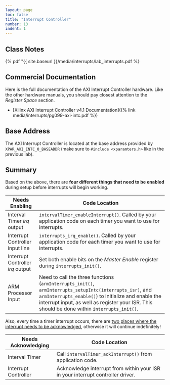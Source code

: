 ```yaml
---
layout: page
toc: false
title: "Interrupt Controller"
number: 13
indent: 1
---
```


## Class Notes

 {% pdf "{{ site.baseurl }}/media/interrupts/lab_interrupts.pdf %}


## Commercial Documentation

Here is the full documentation of the AXI Interrupt Controller hardware. Like the other hardware manuals, you should pay closest attention to the *Register Space* section.
  * [Xilinx AXI Interrupt Controller v4.1 Documentation]({% link media/interrupts/pg099-axi-intc.pdf %})

## Base Address

The AXI Interrupt Controller is located at the base address provided by `XPAR_AXI_INTC_0_BASEADDR` (make sure to `#include <xparamters.h>` like in the previous lab).

## Summary

Based on the above, there are **four different things that need to be enabled** during setup before interrupts will begin working.  

| Needs Enabling | Code Location |
|----------------|---------------|
| Interval Timer *irq* output  | `intervalTimer_enableInterrupt()`. Called by your application code on each timer you want to use for interrupts. |
| Interrupt Controller input line | `interrupts_irq_enable()`. Called by your application code for each timer you want to use for interrupts. |
| Interrupt Controller *irq* output | Set both enable bits on the *Master Enable* register during `interrupts_init()`. |
| ARM Processor Input | Need to call the three functions (`armInterrupts_init()`, `armInterrupts_setupIntc(interrupts_isr)`, and `armInterrupts_enable()`) to initialize and enable the interrupt input, as well as register your ISR. This should be done within `interrupts_init()`. |

Also, every time a timer interrupt occurs, there are <ins>two places where the interrupt needs to be acknowledged</ins>, otherwise it will continue indefinitely!

| Needs Acknowledging | Code Location |
|---------------------|---------------|
| Interval Timer        | Call `intervalTimer_ackInterrupt()` from application code. |
| Interrupt Controller  | Acknowledge interrupt from within your ISR in your interrupt controller driver. |


